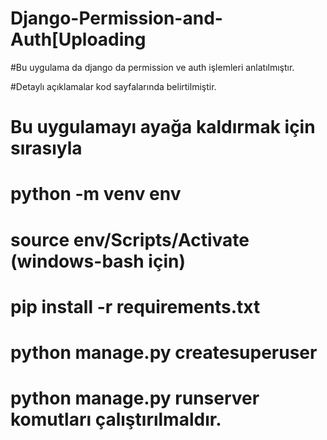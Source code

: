 # Django-Permission-and-Auth[Uploading 


#Bu uygulama da django da permission ve auth işlemleri anlatılmıştır.

#Detaylı açıklamalar kod sayfalarında belirtilmiştir.

# Bu uygulamayı ayağa kaldırmak için sırasıyla

# python -m venv env
# source env/Scripts/Activate (windows-bash için)
# pip install -r requirements.txt
# python manage.py createsuperuser
# python manage.py runserver komutları çalıştırılmaldır.




